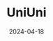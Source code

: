 ---  
layout: startup_page  
title: "UniUni"  
id: "uniuni.com"  
permalink: "/uniuniuniuni.com04182024/"  
website: "https://uniuni.com/"  
funding_round: "Series C"  
funding_amount: "$50M"  
investors: "DCM, Celtic House Venture Partners"  
about: "UniUni is a technology-enabled logistics company revolutionizing last-mile delivery for e-commerce. Its platform integrates advanced technology with efficient delivery solutions, providing businesses with a superior online shopping experience and unparalleled efficiency. UniUni serves a diverse range of clients across North America, from emerging e-commerce platforms to established online retailers and brands."  
markets: "E-commerce, Logistics, Delivery Service"  
hq: "Richmond, British Columbia, Canada"  
founded_year: "2019"  
linkedin: "https://www.linkedin.com/company/uniunidelivery"  
twitter: "https://twitter.com/inc_uni"  
instagram: ""  
facebook: ""  
crunchbase: "https://www.crunchbase.com/organization/uniuni"  
pitchbook: "https://pitchbook.com/profiles/company/482353-93"  

date_display: "18-Apr-2024"  
date: "2024-04-18"

# SEO Optimization  
meta_title: "UniUni - Series C Funding ($50M)"  
meta_description: "UniUni, UniUni is a technology-enabled logistics company revolutionizing last-mile delivery for e-commerce. Its platform integrates advanced technology with e..."  
meta_keywords: "UniUni, E-commerce, Logistics, Delivery Service, Series C funding"  
canonical_url: "https://startup.projectstartups.com/uniuniuniuni.com04182024/"  
---